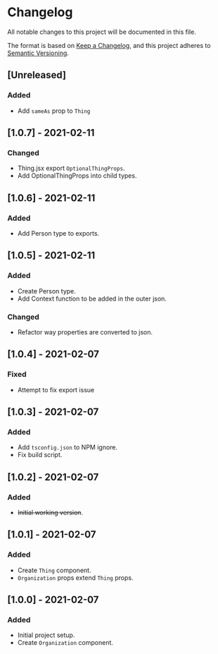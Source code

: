 # Changelog
All notable changes to this project will be documented in this file.

The format is based on [Keep a Changelog](https://keepachangelog.com/en/1.0.0/),
and this project adheres to [Semantic Versioning](https://semver.org/spec/v2.0.0.html).

## [Unreleased]
### Added

 - Add `sameAs` prop to `Thing`

## [1.0.7] - 2021-02-11
### Changed

 - Thing.jsx export `OptionalThingProps`.
 - Add OptionalThingProps into child types.

## [1.0.6] - 2021-02-11
### Added

 - Add Person type to exports.

## [1.0.5] - 2021-02-11
### Added

- Create Person type.
 - Add Context function to be added in the outer json.

### Changed

 - Refactor way properties are converted to json.

## [1.0.4] - 2021-02-07
### Fixed

 - Attempt to fix export issue

## [1.0.3] - 2021-02-07
### Added

 - Add `tsconfig.json` to NPM ignore.
 - Fix build script.

## [1.0.2] - 2021-02-07
### Added

 - ~~Initial working version~~.

## [1.0.1] - 2021-02-07
### Added

 - Create `Thing` component.
 - `Organization` props extend `Thing` props.

## [1.0.0] - 2021-02-07
### Added

 - Initial project setup.
 - Create `Organization` component.

